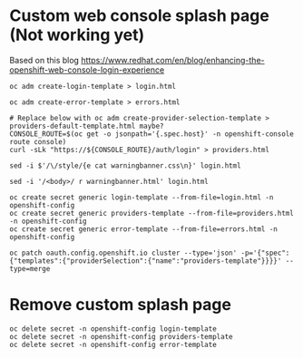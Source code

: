 # Custom web console splash page (Not working yet)

Based on this blog https://www.redhat.com/en/blog/enhancing-the-openshift-web-console-login-experience

```console
oc adm create-login-template > login.html

oc adm create-error-template > errors.html

# Replace below with oc adm create-provider-selection-template > providers-default-template.html maybe?
CONSOLE_ROUTE=$(oc get -o jsonpath='{.spec.host}' -n openshift-console route console)
curl -sLk "https://${CONSOLE_ROUTE}/auth/login" > providers.html

sed -i $'/\/style/{e cat warningbanner.css\n}' login.html

sed -i '/<body>/ r warningbanner.html' login.html

oc create secret generic login-template --from-file=login.html -n openshift-config
oc create secret generic providers-template --from-file=providers.html -n openshift-config
oc create secret generic error-template --from-file=errors.html -n openshift-config

oc patch oauth.config.openshift.io cluster --type='json' -p='{"spec":{"templates":{"providerSelection":{"name":"providers-template"}}}}' --type=merge
```

# Remove custom splash page
```console
oc delete secret -n openshift-config login-template
oc delete secret -n openshift-config providers-template
oc delete secret -n openshift-config error-template
```
